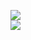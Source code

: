 [![](https://img.shields.io/badge/Made%20With-Github%20Spray-lightgrey.svg?style=for-the-badge&logo=github)](https://github.com/Annihil/github-spray#6778)  
[![](https://i.imgur.com/2DrTn0Z.gif)](https://github.com/Annihil/github-spray)